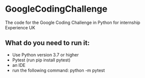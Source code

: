 # GoogleCodingChallenge
The code for the Google Coding Challenge in Python for internship Experience UK

## What do you need to run it:
- Use Python version 3.7 or higher
- Pytest (run pip install pytest)
- an IDE
- run the following command: python -m pytest
